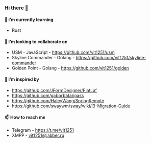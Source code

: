 ### Hi there 👋

#### 🌱 I’m currently learning

* Rust

#### 👯 I’m looking to collaborate on

* USM - JavaScript - https://github.com/vit1251/usm
* Skyline Commander - Golang - https://github.com/vit1251/skyline-commander
* Golden Point - Golang - https://github.com/vit1251/golden

#### 🤔 I’m inspired by

 * https://github.com/JFormDesigner/FlatLaf
 * https://github.com/gaborbata/jpass
 * https://github.com/HaleyWang/SpringRemote
 * https://github.com/swaywm/sway/wiki/i3-Migration-Guide

#### 📫 How to reach me

* Telegram - https://t.me/vit1251
* XMPP - vit1251@jabber.ru
